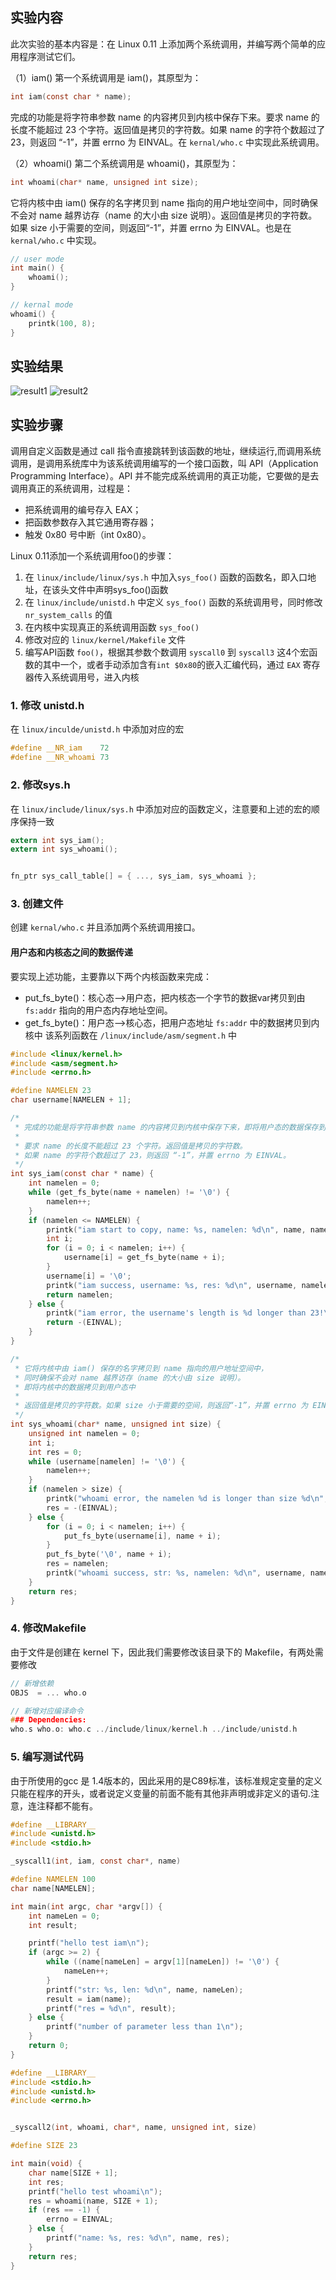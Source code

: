 ## 实验内容
此次实验的基本内容是：在 Linux 0.11 上添加两个系统调用，并编写两个简单的应用程序测试它们。

（1）iam()
第一个系统调用是 iam()，其原型为：
```c
int iam(const char * name);
```
完成的功能是将字符串参数 name 的内容拷贝到内核中保存下来。要求 name 的长度不能超过 23 个字符。返回值是拷贝的字符数。如果 name 的字符个数超过了 23，则返回 “-1”，并置 errno 为 EINVAL。在 `kernal/who.c` 中实现此系统调用。

（2）whoami()
第二个系统调用是 whoami()，其原型为：
```c
int whoami(char* name, unsigned int size);
```
它将内核中由 iam() 保存的名字拷贝到 name 指向的用户地址空间中，同时确保不会对 name 越界访存（name 的大小由 size 说明）。返回值是拷贝的字符数。如果 size 小于需要的空间，则返回“-1”，并置 errno 为 EINVAL。也是在 `kernal/who.c` 中实现。


```c
// user mode
int main() {
	whoami();
}

// kernal mode
whoami() {
	printk(100, 8);
}
```

## 实验结果
![result1](./assert/result1.png)
![result2](./assert/result2.png)

## 实验步骤
调用自定义函数是通过 call 指令直接跳转到该函数的地址，继续运行,而调用系统调用，是调用系统库中为该系统调用编写的一个接口函数，叫 API（Application Programming Interface）。API 并不能完成系统调用的真正功能，它要做的是去调用真正的系统调用，过程是：
- 把系统调用的编号存入 EAX；
- 把函数参数存入其它通用寄存器；
- 触发 0x80 号中断（int 0x80）。

Linux 0.11添加一个系统调用foo()的步骤：
1. 在 `linux/include/linux/sys.h` 中加入`sys_foo()` 函数的函数名，即入口地址，在该头文件中声明sys_foo()函数
2. 在 `linux/include/unistd.h` 中定义 `sys_foo()` 函数的系统调用号，同时修改 `nr_system_calls` 的值
3. 在内核中实现真正的系统调用函数 `sys_foo()`
4. 修改对应的 `linux/kernel/Makefile` 文件
5. 编写API函数 `foo()`，根据其参数个数调用 `syscall0` 到 `syscall3` 这4个宏函数的其中一个，或者手动添加含有`int $0x80`的嵌入汇编代码，通过 `EAX` 寄存器传入系统调用号，进入内核


### 1. 修改 unistd.h
在 `linux/inculde/unistd.h` 中添加对应的宏
```c
#define __NR_iam	72
#define __NR_whoami	73
```

### 2. 修改sys.h
在 `linux/include/linux/sys.h` 中添加对应的函数定义，注意要和上述的宏的顺序保持一致
```c
extern int sys_iam();
extern int sys_whoami();


fn_ptr sys_call_table[] = { ..., sys_iam, sys_whoami };
```

### 3. 创建文件
创建 `kernal/who.c` 并且添加两个系统调用接口。
#### 用户态和内核态之间的数据传递
要实现上述功能，主要靠以下两个内核函数来完成：
- put_fs_byte()：核心态—>用户态，把内核态一个字节的数据var拷贝到由 `fs:addr` 指向的用户态内存地址空间。
- get_fs_byte()：用户态—>核心态，把用户态地址 `fs:addr` 中的数据拷贝到内核中
该系列函数在 `/linux/include/asm/segment.h` 中

```c
#include <linux/kernel.h>
#include <asm/segment.h>
#include <errno.h>

#define NAMELEN 23
char username[NAMELEN + 1];

/*
 * 完成的功能是将字符串参数 name 的内容拷贝到内核中保存下来，即将用户态的数据保存到内核中
 * 
 * 要求 name 的长度不能超过 23 个字符。返回值是拷贝的字符数。
 * 如果 name 的字符个数超过了 23，则返回 “-1”，并置 errno 为 EINVAL。
 */
int sys_iam(const char * name) {
	int namelen = 0;
	while (get_fs_byte(name + namelen) != '\0') {
		namelen++;
	}
	if (namelen <= NAMELEN) {
		printk("iam start to copy, name: %s, namelen: %d\n", name, namelen);
		int i;
		for (i = 0; i < namelen; i++) {
			username[i] = get_fs_byte(name + i);
		}
		username[i] = '\0';
		printk("iam success, username: %s, res: %d\n", username, namelen);
		return namelen;
	} else {
		printk("iam error, the username's length is %d longer than 23!\n", namelen);
		return -(EINVAL);
	}
}

/*
 * 它将内核中由 iam() 保存的名字拷贝到 name 指向的用户地址空间中，
 * 同时确保不会对 name 越界访存（name 的大小由 size 说明）。
 * 即将内核中的数据拷贝到用户态中
 * 
 * 返回值是拷贝的字符数。如果 size 小于需要的空间，则返回“-1”，并置 errno 为 EINVAL
 */
int sys_whoami(char* name, unsigned int size) {
	unsigned int namelen = 0;
	int i;
	int res = 0;
	while (username[namelen] != '\0') {
		namelen++;
	}
	if (namelen > size) {
		printk("whoami error, the namelen %d is longer than size %d\n", namelen, size);
		res = -(EINVAL);
	} else {
		for (i = 0; i < namelen; i++) {
			put_fs_byte(username[i], name + i);
		}
		put_fs_byte('\0', name + i);
		res = namelen;
		printk("whoami success, str: %s, namelen: %d\n", username, namelen);
	}
	return res;
}

```

### 4. 修改Makefile
由于文件是创建在 kernel 下，因此我们需要修改该目录下的 Makefile，有两处需要修改
```c
// 新增依赖
OBJS  = ... who.o

// 新增对应编译命令
### Dependencies:
who.s who.o: who.c ../include/linux/kernel.h ../include/unistd.h
```

### 5. 编写测试代码
由于所使用的gcc 是 1.4版本的，因此采用的是C89标准，该标准规定变量的定义只能在程序的开头，或者说定义变量的前面不能有其他非声明或非定义的语句.注意，连注释都不能有。
```c
#define __LIBRARY__
#include <unistd.h>
#include <stdio.h>

_syscall1(int, iam, const char*, name)

#define NAMELEN 100
char name[NAMELEN];

int main(int argc, char *argv[]) {
	int nameLen = 0;
	int result;

	printf("hello test iam\n");
	if (argc >= 2) {
		while ((name[nameLen] = argv[1][nameLen]) != '\0') {
			nameLen++;
		}
		printf("str: %s, len: %d\n", name, nameLen);
		result = iam(name);
		printf("res = %d\n", result);
	} else {
		printf("number of parameter less than 1\n");
	}
	return 0;
}
```
```c
#define __LIBRARY__
#include <stdio.h>
#include <unistd.h>
#include <errno.h>


_syscall2(int, whoami, char*, name, unsigned int, size)

#define SIZE 23

int main(void) {
	char name[SIZE + 1];
	int res;
	printf("hello test whoami\n");
	res = whoami(name, SIZE + 1);
	if (res == -1) {
		errno = EINVAL;
	} else {
		printf("name: %s, res: %d\n", name, res);
	}
	return res;
}

```
